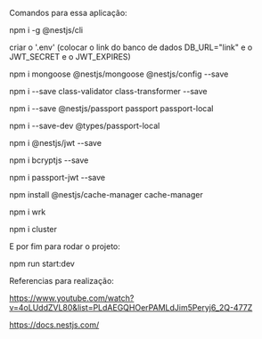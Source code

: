 Comandos para essa aplicação:

npm i -g @nestjs/cli

criar o '.env' (colocar o link do banco de dados DB_URL="link" e o JWT_SECRET e o JWT_EXPIRES)

npm i mongoose @nestjs/mongoose @nestjs/config --save

npm i --save class-validator class-transformer --save

npm i --save @nestjs/passport passport passport-local

npm i --save-dev @types/passport-local

npm i @nestjs/jwt --save

npm i bcryptjs --save

npm i passport-jwt --save

npm install @nestjs/cache-manager cache-manager

npm i wrk

npm i cluster

E por fim para rodar o projeto:

npm run start:dev

Referencias para realização:

https://www.youtube.com/watch?v=4oLUddZVL80&list=PLdAEGQHOerPAMLdJim5Peryj6_2Q-477Z

https://docs.nestjs.com/
